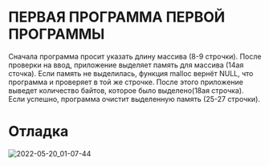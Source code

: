 # ПЕРВАЯ ПРОГРАММА ПЕРВОЙ ПРОГРАММЫ
Сначала программа просит указать длину массива (8-9 строчки). После проверки на ввод, приложение выделяет память для массива (14ая сточка). Если память не выделилась, функция malloc вернёт NULL, что программа и проверяет в той же строчке. После этого приложение выведет количество байтов, которое было выделено(18ая строчка). Если успешно, программа очистит выделенную память (25-27 строчки).
# Отладка

![2022-05-20_01-07-44](https://user-images.githubusercontent.com/105877793/169395740-4681c977-dc8b-426e-906b-3338980143d1.png)
